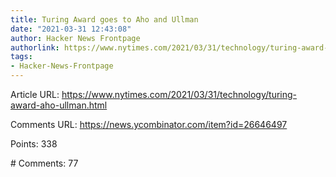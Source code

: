 ```yaml
---
title: Turing Award goes to Aho and Ullman
date: "2021-03-31 12:43:08"
author: Hacker News Frontpage
authorlink: https://www.nytimes.com/2021/03/31/technology/turing-award-aho-ullman.html
tags:
- Hacker-News-Frontpage
---
```


<p>Article URL: <a href="https://www.nytimes.com/2021/03/31/technology/turing-award-aho-ullman.html">https://www.nytimes.com/2021/03/31/technology/turing-award-aho-ullman.html</a></p>
<p>Comments URL: <a href="https://news.ycombinator.com/item?id=26646497">https://news.ycombinator.com/item?id=26646497</a></p>
<p>Points: 338</p>
<p># Comments: 77</p>

